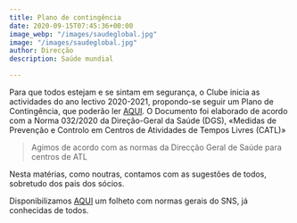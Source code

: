 ```yaml
---
title: Plano de contingência
date: 2020-09-15T07:45:36+00:00
image_webp: "/images/saudeglobal.jpg"
image: "/images/saudeglobal.jpg"
author: Direcção
description: Saúde mundial

---
```

Para que todos estejam e se sintam em segurança, o Clube inicia as actividades do ano lectivo 2020-2021, propondo-se seguir um Plano de Contingência, que poderão ler [AQUI](/images/planocontingenciaprisma.pdf "Plano de contingência"). O Documento foi elaborado de acordo com a Norma 032/2020 da Direção-Geral da Saúde (DGS),  «Medidas de Prevenção e Controlo em Centros de Atividades de Tempos Livres (CATL)»

> Agimos de acordo com as normas da Direcção Geral de Saúde para centros de ATL

Nesta matérias, como noutras, contamos com as sugestões de todos, sobretudo dos pais dos sócios.

Disponibilizamos [AQUI](/images/triptico-covid19-26-02-2020.pdf "Folheto - SNS") um folheto com normas gerais do SNS, já conhecidas de todos.